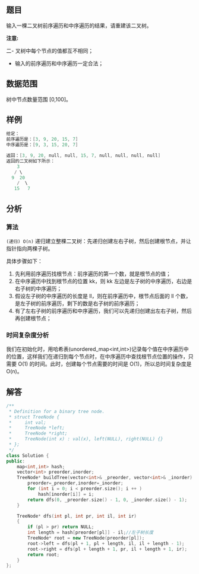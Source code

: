 ## **题目**
输入一棵二叉树前序遍历和中序遍历的结果，请重建该二叉树。

**注意:**

二- 叉树中每个节点的值都互不相同；
- 输入的前序遍历和中序遍历一定合法；

## **数据范围**
树中节点数量范围 [0,100]。

## **样例**
```c++
给定：
前序遍历是：[3, 9, 20, 15, 7]
中序遍历是：[9, 3, 15, 20, 7]

返回：[3, 9, 20, null, null, 15, 7, null, null, null, null]
返回的二叉树如下所示：
    3
   / \
  9  20
    /  \
   15   7
```

## **分析**
### **算法**
`(递归) O(n)`
递归建立整棵二叉树：先递归创建左右子树，然后创建根节点，并让指针指向两棵子树。

具体步骤如下：

1. 先利用前序遍历找根节点：前序遍历的第一个数，就是根节点的值；
2. 在中序遍历中找到根节点的位置 kk，则 kk 左边是左子树的中序遍历，右边是右子树的中序遍历；
3. 假设左子树的中序遍历的长度是 ll，则在前序遍历中，根节点后面的 ll 个数，是左子树的前序遍历，剩下的数是右子树的前序遍历；
4. 有了左右子树的前序遍历和中序遍历，我们可以先递归创建出左右子树，然后再创建根节点；
   
### **时间复杂度分析**
我们在初始化时，用哈希表(unordered_map<int,int>)记录每个值在中序遍历中的位置，这样我们在递归到每个节点时，在中序遍历中查找根节点位置的操作，只需要 O(1) 的时间。此时，创建每个节点需要的时间是 O(1)，所以总时间复杂度是 O(n)。

## **解答**
```c++
/**
 * Definition for a binary tree node.
 * struct TreeNode {
 *     int val;
 *     TreeNode *left;
 *     TreeNode *right;
 *     TreeNode(int x) : val(x), left(NULL), right(NULL) {}
 * };
 */
class Solution {
public:
    map<int,int> hash;
    vector<int> preorder,inorder;
    TreeNode* buildTree(vector<int>& _preorder, vector<int>& _inorder) {
        preorder=_preorder,inorder=_inorder;
        for (int i = 0; i < preorder.size(); i ++ )
            hash[inorder[i]] = i;
        return dfs(0, _preorder.size() - 1, 0, _inorder.size() - 1);
    }

    TreeNode* dfs(int pl, int pr, int il, int ir)
    {
        if (pl > pr) return NULL;
        int length = hash[preorder[pl]] - il;//左子树长度
        TreeNode* root = new TreeNode(preorder[pl]);
        root->left = dfs(pl + 1, pl + length, il, il + length - 1);
        root->right = dfs(pl + length + 1, pr, il + length + 1, ir);
        return root;
    }
};
```